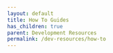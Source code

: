 ```yaml
---
layout: default
title: How To Guides
has_children: true
parent: Development Resources
permalink: /dev-resources/how-to
---
```

